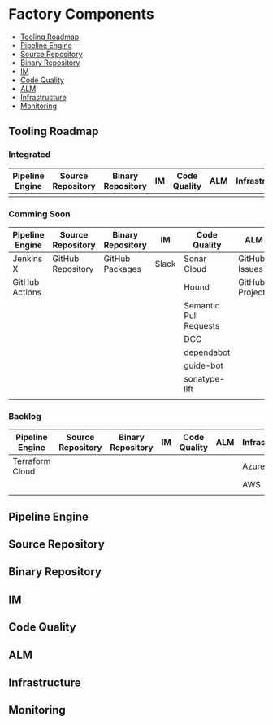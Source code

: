 # Factory Components
<!-- TODO: Description of factory components -->

<!-- TODO: highlevel component architecture 
```mermaid
flowchart LR
  id1(PIPELINE ENGINE)
  id2(SOURCE REPOSITORY)
  id3(BINARY REPOSITORY)
  id4(IM)
  id5(CODE QUALITY)
  id6(ALM)
  id7(INFRASTRUCTURE)
  id8(MONITORING)
```
-->

<!-- TOC -->
- [Tooling Roadmap](#tooling-roadmap)
- [Pipeline Engine](#pipeline-engine)
- [Source Repository](#source-repository)
- [Binary Repository](#binary-repository)
- [IM](#im)
- [Code Quality](#code-quality)
- [ALM](#alm)
- [Infrastructure](#infrastructure)
- [Monitoring](#monitoring)
<!-- /TOC -->

## Tooling Roadmap
<!-- TODO: Description of the tooling roadmap -->

### Integrated 

| Pipeline Engine | Source Repository | Binary Repository | IM | Code Quality | ALM | Infrastructure | Monitoring |
| --- | --- | --- | --- | --- | --- | --- | --- |
|  |  |  |  |  |  |  |  |

### Comming Soon

| Pipeline Engine | Source Repository | Binary Repository | IM | Code Quality | ALM | Infrastructure | Monitoring |
| --- | --- | --- | --- | --- | --- | --- | --- |
| Jenkins X | GitHub Repository | GitHub Packages | Slack | Sonar Cloud | GitHub Issues | GCP | Lens |
| GitHub Actions |  |  |  | Hound | GitHub Projects |  | Octant |
|  |  |  |  | Semantic Pull Requests |  |  |  |
|  |  |  |  | DCO |  |  |  |
|  |  |  |  | dependabot |  |  |  |
|  |  |  |  | guide-bot |  |  |  |
|  |  |  |  | sonatype-lift |  |  |  |
|  |  |  |  |  |  |  |  |


### Backlog

| Pipeline Engine | Source Repository | Binary Repository | IM | Code Quality | ALM | Infrastructure | Monitoring |
| --- | --- | --- | --- | --- | --- | --- | --- |
| Terraform Cloud |  |  |  |  |  | Azure |  |
|  |  |  |  |  |  | AWS |  |
|  |  |  |  |  |  |  |  |


## Pipeline Engine
<!-- TODO: Description of Pipeline Engine component -->

## Source Repository
<!-- TODO: Description of Source Repository component -->

## Binary Repository
<!-- TODO: Description of Binary Repository component -->

## IM
<!-- TODO: Description of IM component -->

## Code Quality
<!-- TODO: Description of Code Quality component -->

## ALM
<!-- TODO: Description of ALM component -->

## Infrastructure
<!-- TODO: Description of Infrastructure component -->

## Monitoring
<!-- TODO: Description of Monitoring component -->


